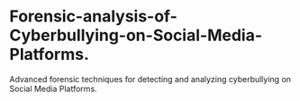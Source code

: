 # Forensic-analysis-of-Cyberbullying-on-Social-Media-Platforms.
Advanced forensic techniques for detecting and analyzing cyberbullying on Social Media Platforms.
